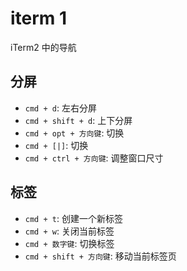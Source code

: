 # iterm 1

iTerm2 中的导航

## 分屏

- `cmd + d`: 左右分屏
- `cmd + shift + d`: 上下分屏
- `cmd + opt + 方向键`: 切换
- `cmd + [|]`: 切换
- `cmd + ctrl + 方向键`: 调整窗口尺寸

## 标签

- `cmd + t`: 创建一个新标签
- `cmd + w`: 关闭当前标签
- `cmd + 数字键`: 切换标签
- `cmd + shift + 方向键`: 移动当前标签页

